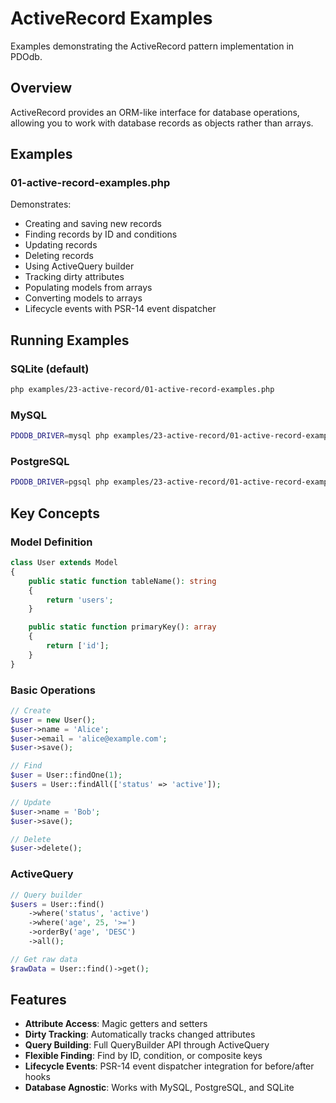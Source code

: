 # ActiveRecord Examples

Examples demonstrating the ActiveRecord pattern implementation in PDOdb.

## Overview

ActiveRecord provides an ORM-like interface for database operations, allowing you to work with database records as objects rather than arrays.

## Examples

### 01-active-record-examples.php

Demonstrates:
- Creating and saving new records
- Finding records by ID and conditions
- Updating records
- Deleting records
- Using ActiveQuery builder
- Tracking dirty attributes
- Populating models from arrays
- Converting models to arrays
- Lifecycle events with PSR-14 event dispatcher

## Running Examples

### SQLite (default)
```bash
php examples/23-active-record/01-active-record-examples.php
```

### MySQL
```bash
PDODB_DRIVER=mysql php examples/23-active-record/01-active-record-examples.php
```

### PostgreSQL
```bash
PDODB_DRIVER=pgsql php examples/23-active-record/01-active-record-examples.php
```

## Key Concepts

### Model Definition

```php
class User extends Model
{
    public static function tableName(): string
    {
        return 'users';
    }

    public static function primaryKey(): array
    {
        return ['id'];
    }
}
```

### Basic Operations

```php
// Create
$user = new User();
$user->name = 'Alice';
$user->email = 'alice@example.com';
$user->save();

// Find
$user = User::findOne(1);
$users = User::findAll(['status' => 'active']);

// Update
$user->name = 'Bob';
$user->save();

// Delete
$user->delete();
```

### ActiveQuery

```php
// Query builder
$users = User::find()
    ->where('status', 'active')
    ->where('age', 25, '>=')
    ->orderBy('age', 'DESC')
    ->all();

// Get raw data
$rawData = User::find()->get();
```

## Features

- **Attribute Access**: Magic getters and setters
- **Dirty Tracking**: Automatically tracks changed attributes
- **Query Building**: Full QueryBuilder API through ActiveQuery
- **Flexible Finding**: Find by ID, condition, or composite keys
- **Lifecycle Events**: PSR-14 event dispatcher integration for before/after hooks
- **Database Agnostic**: Works with MySQL, PostgreSQL, and SQLite

